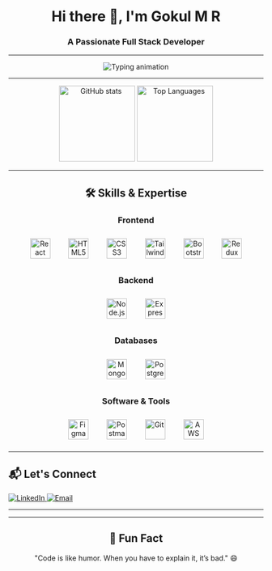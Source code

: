 <h1 align="center">Hi there 👋, I'm Gokul M R</h1>
<h3 align="center">A Passionate Full Stack Developer</h3>

---

<p align="center">
  <img src="https://readme-typing-svg.herokuapp.com?font=Fira+Code&size=22&pause=1000&color=00C4FF&center=true&vCenter=true&width=435&lines=Building+scalable+web+apps;Crafting+clean+and+efficient+code;Lifelong+learner+and+tech+enthusiast" alt="Typing animation" />
</p>

---

<div align="center">
  <img src="https://github-readme-stats.vercel.app/api?username=gokul8943&hide_title=false&hide_rank=false&show_icons=true&include_all_commits=true&count_private=true&disable_animations=false&theme=tokyonight&locale=en&hide_border=false" height="150" alt="GitHub stats" />
  <img src="https://github-readme-stats.vercel.app/api/top-langs?username=gokul8943&locale=en&hide_title=false&layout=compact&card_width=320&langs_count=5&theme=tokyonight&hide_border=false" height="150" alt="Top Languages" />
</div>

---

<h2 align="center">🛠️ Skills & Expertise</h2>

<div align="center">
  <h3>Frontend</h3>
  <img src="https://cdn.jsdelivr.net/gh/devicons/devicon/icons/react/react-original.svg" height="40" alt="React" title="React" style="margin: 10px;" />
  &nbsp;&nbsp;
  <img src="https://cdn.jsdelivr.net/gh/devicons/devicon/icons/html5/html5-original.svg" height="40" alt="HTML5" title="HTML5" style="margin: 10px;" />
  &nbsp;&nbsp;
  <img src="https://cdn.jsdelivr.net/gh/devicons/devicon/icons/css3/css3-original.svg" height="40" alt="CSS3" title="CSS3" style="margin: 10px;" />
  &nbsp;&nbsp;
  <img src="https://cdn.jsdelivr.net/gh/devicons/devicon/icons/tailwindcss/tailwindcss-plain.svg" height="40" alt="Tailwind CSS" title="Tailwind CSS" style="margin: 10px;" />
  &nbsp;&nbsp;
  <img src="https://cdn.jsdelivr.net/gh/devicons/devicon/icons/bootstrap/bootstrap-original.svg" height="40" alt="Bootstrap" title="Bootstrap" style="margin: 10px;" />
  &nbsp;&nbsp;
  <img src="https://cdn.jsdelivr.net/gh/devicons/devicon/icons/redux/redux-original.svg" height="40" alt="Redux" title="Redux" style="margin: 10px;" />
</div>

<div align="center">
  <h3>Backend</h3>
  <img src="https://cdn.jsdelivr.net/gh/devicons/devicon/icons/nodejs/nodejs-original.svg" height="40" alt="Node.js" title="Node.js" style="margin: 10px;" />
  &nbsp;&nbsp;
  <img src="https://cdn.jsdelivr.net/gh/devicons/devicon/icons/express/express-original.svg" height="40" alt="Express.js" title="Express.js" style="margin: 10px;" />
</div>

<div align="center">
  <h3>Databases</h3>
  <img src="https://cdn.jsdelivr.net/gh/devicons/devicon/icons/mongodb/mongodb-original.svg" height="40" alt="MongoDB" title="MongoDB" style="margin: 10px;" />
  &nbsp;&nbsp;
  <img src="https://cdn.jsdelivr.net/gh/devicons/devicon/icons/postgresql/postgresql-original.svg" height="40" alt="PostgreSQL" title="PostgreSQL" style="margin: 10px;" />
</div>

<div align="center">
  <h3>Software & Tools</h3>
  <img src="https://cdn.jsdelivr.net/gh/devicons/devicon/icons/figma/figma-original.svg" height="40" alt="Figma" title="Figma" style="margin: 10px;" />
  &nbsp;&nbsp;
  <img src="https://cdn.jsdelivr.net/gh/devicons/devicon/icons/postman/postman-original.svg" height="40" alt="Postman" title="Postman" style="margin: 10px;" />
  &nbsp;&nbsp;
  <img src="https://cdn.jsdelivr.net/gh/devicons/devicon/icons/git/git-original.svg" height="40" alt="Git" title="Git" style="margin: 10px;" />
  &nbsp;&nbsp;
  <img src="https://cdn.jsdelivr.net/gh/devicons/devicon/icons/amazonwebservices/amazonwebservices-original.svg" height="40" alt="AWS" title="AWS" style="margin: 10px;" />
</div>


---



<h2 align="left">📬 Let's Connect</h2>
<div align="left">
  <a href="www.linkedin.com/in/gokul-mr" target="_blank">
    <img src="https://img.shields.io/badge/-LinkedIn-0077B5?style=for-the-badge&logo=linkedin&logoColor=white" alt="LinkedIn" />
  </a>
  <a href="mailto:gokulmr441@gmail.com target="_blank">
    <img src="https://img.shields.io/badge/-Email-EA4335?style=for-the-badge&logo=gmail&logoColor=white" alt="Email" />
  </a>
 
</div>

---

---

<h2 align="center">🌟 Fun Fact</h2>
<p align="center">"Code is like humor. When you have to explain it, it’s bad." 😄</p>
